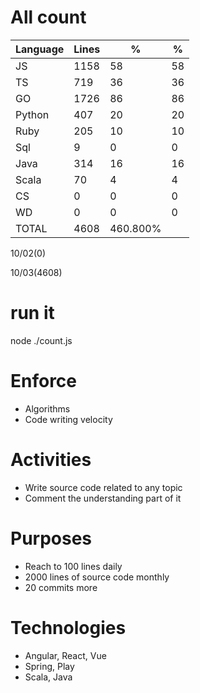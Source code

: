 # All count
|Language|Lines|%|%|
|----------|-------|--------|--------|
|JS   |1158|58|58|
|TS   |719|36|36|
|GO   |1726|86|86|
|Python |407|20|20|
|Ruby|205|10|10|
|Sql |9|0|0|
|Java |314|16|16|
|Scala|70|4|4|
|CS   |0|0|0|
|WD   |0|0|0|
|TOTAL|4608|460.800%|
10/02(0)

10/03(4608)


# run it
node ./count.js
    
# Enforce
* Algorithms
* Code writing velocity

# Activities
* Write source code related to any topic
* Comment the understanding part of it
    
# Purposes
* Reach to 100 lines daily
* 2000 lines of source code monthly
* 20 commits more

# Technologies
* Angular, React, Vue
* Spring, Play
* Scala, Java
